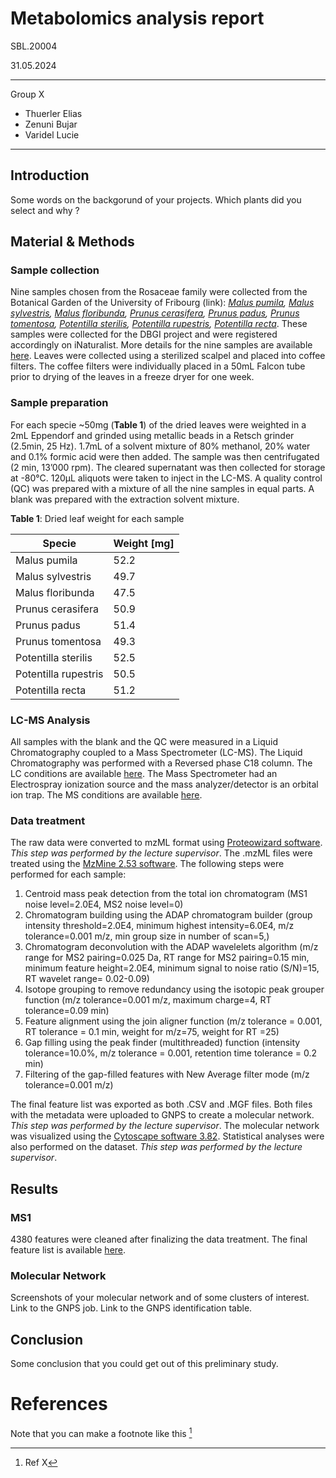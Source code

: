 # Metabolomics analysis report
SBL.20004 

31.05.2024

----
Group X
- Thuerler Elias
- Zenuni Bujar
- Varidel Lucie 
----


## Introduction

Some words on the backgorund of your projects.
Which plants did you select and why ?

## Material & Methods

### Sample collection

Nine samples chosen from the Rosaceae family were collected from the Botanical Garden of the University of Fribourg (link): *[Malus pumila](https://www.inaturalist.org/observations/208861725), [Malus sylvestris](https://www.inaturalist.org/observations/208861749), [Malus floribunda](https://www.inaturalist.org/observations/208861702), [Prunus cerasifera](https://www.inaturalist.org/observations/208861819), [Prunus padus](https://www.inaturalist.org/observations/208861835), [Prunus tomentosa](https://www.inaturalist.org/observations/208861852), [Potentilla sterilis](https://www.inaturalist.org/observations/208861803), [Potentilla rupestris](https://www.inaturalist.org/observations/208861779), [Potentilla recta](https://www.inaturalist.org/observations/208861763)*. These samples were collected for the DBGI project and were registered accordingly on iNaturalist. More details for the nine samples are available [here](https://github.com/commons-teaching/SBL.20004.2024/blob/main/docs/mapp_project_00050/mapp_batch_00111/report/observations-441128.csv). 
Leaves were collected using a sterilized scalpel and placed into coffee filters. The coffee filters were individually placed in a 50mL Falcon tube prior to drying of the leaves in a freeze dryer for one week. 

### Sample preparation

For each specie ~50mg (**Table 1**) of the dried leaves were weighted in a 2mL Eppendorf and grinded using metallic beads in a Retsch grinder (2.5min, 25 Hz). 1.7mL of a solvent mixture of 80% methanol, 20% water and 0.1% formic acid were then added. The sample was then centrifugated (2 min, 13’000 rpm). The cleared supernatant was then collected for storage at -80°C. 120µL aliquots were taken to inject in the LC-MS. A quality control (QC) was prepared with a mixture of all the nine samples in equal parts. A blank was prepared with the extraction solvent mixture. 

**Table 1**: Dried leaf weight for each sample

|Specie                     |Weight [mg]|
|---------------------------|------|
|Malus pumila               |52.2|
|Malus sylvestris           |49.7|
|Malus floribunda           |47.5|
|Prunus cerasifera          |50.9|
|Prunus padus               |51.4|
|Prunus tomentosa           |49.3|
|Potentilla sterilis        |52.5|
|Potentilla rupestris       |50.5|
|Potentilla recta           |51.2|


### LC-MS Analysis

All samples with the blank and the QC were measured in a Liquid Chromatography coupled to a Mass Spectrometer (LC-MS). The Liquid Chromatography was performed with a Reversed phase C18 column. The LC conditions are available [here](https://github.com/commons-teaching/SBL.20004.2024/blob/main/lc_conditions.txt). The Mass Spectrometer had an Electrospray ionization source and the mass analyzer/detector is an orbital ion trap. The MS conditions are available [here](https://github.com/commons-teaching/SBL.20004.2024/blob/main/ms_conditions.txt).

### Data treatment
The raw data were converted to mzML format using [Proteowizard software](https://proteowizard.sourceforge.io). *This step was performed by the lecture supervisor*. The .mzML files were treated using the [MzMine 2.53 software](https://github.com/mzmine/mzmine2/releases). The following steps were performed for each sample: 
1.	Centroid mass peak detection from the total ion chromatogram (MS1 noise level=2.0E4, MS2 noise level=0)
2.	Chromatogram building using the ADAP chromatogram builder (group intensity threshold=2.0E4, minimum highest intensity=6.0E4, m/z tolerance=0.001 m/z, min group size in number of scan=5,)
3.	Chromatogram deconvolution with the ADAP wavelelets algorithm (m/z range for MS2 pairing=0.025 Da, RT range for MS2 pairing=0.15 min, minimum feature height=2.0E4, minimum signal to noise ratio (S/N)=15, RT wavelet range= 0.02-0.09) 
4.	Isotope grouping to remove redundancy using the isotopic peak grouper function (m/z tolerance=0.001 m/z, maximum charge=4, RT tolerance=0.09 min)
5.	Feature alignment using the join aligner function (m/z tolerance = 0.001, RT tolerance = 0.1 min, weight for m/z=75, weight for RT =25)
6.	Gap filling using the peak finder (multithreaded) function (intensity tolerance=10.0%, m/z tolerance = 0.001, retention time tolerance = 0.2 min)
7.	Filtering of the gap-filled features with New Average filter mode (m/z tolerance=0.001 m/z)

The final feature list was exported as both .CSV and .MGF files. Both files with the metadata were uploaded to GNPS to create a molecular network. *This step was performed by the lecture supervisor*. The molecular network was visualized using the [Cytoscape software 3.82](https://cytoscape.org). Statistical analyses were also performed on the dataset. *This step was performed by the lecture supervisor*. 

## Results


### MS1

4380 features were cleaned after finalizing the data treatment. The final feature list is available [here](https://github.com/commons-teaching/SBL.20004.2024/blob/main/docs/mapp_project_00050/mapp_batch_00111/results/mzmine/mapp_batch_00111_quant.csv).

### Molecular Network

Screenshots of your molecular network and of some clusters of interest.
Link to the GNPS job.
Link to the GNPS identification table.

## Conclusion

Some conclusion that you could get out of this preliminary study.

# References

Note that you can make a footnote like this [^1]

[^1]: Ref X
